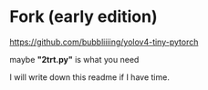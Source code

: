 # Fork (early edition)
https://github.com/bubbliiiing/yolov4-tiny-pytorch

maybe **"2trt.py"** is what you need  

I will write down this readme if I have time.
